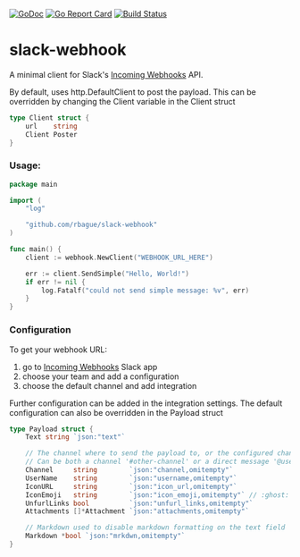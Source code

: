 [![GoDoc](https://godoc.org/github.com/rbague/slack-webhook?status.png)](https://godoc.org/github.com/rbague/slack-webhook)
[![Go Report Card](https://goreportcard.com/badge/github.com/rbague/slack-webhook)](https://goreportcard.com/report/github.com/rbague/slack-webhook)
[![Build Status](https://travis-ci.org/rbague/slack-webhook.svg)](https://travis-ci.org/rbague/slack-webhook)

# slack-webhook
A minimal client for Slack's [Incoming Webhooks](https://api.slack.com/incoming-webhooks) API.

By default, uses http.DefaultClient to post the payload. This can be overridden by changing the Client variable in the Client struct

[embedmd]:# (webhook.go /type Client.*/ /}/)
```go
type Client struct {
	url    string
	Client Poster
}
```

### Usage:
[embedmd]:# (example/main.go)
```go
package main

import (
	"log"

	"github.com/rbague/slack-webhook"
)

func main() {
	client := webhook.NewClient("WEBHOOK_URL_HERE")

	err := client.SendSimple("Hello, World!")
	if err != nil {
		log.Fatalf("could not send simple message: %v", err)
	}
}
```

### Configuration
To get your webhook URL:
 1. go to [Incoming Webhooks](https://slack.com/apps/A0F7XDUAZ-incoming-webhooks) Slack app
 2. choose your team and add a configuration
 3. choose the default channel and add integration

Further configuration can be added in the integration settings. 
The default configuration can also be overridden in the Payload struct

[embedmd]:# (payload.go /type Payload.*/ /}/)
```go
type Payload struct {
	Text string `json:"text"`

	// The channel where to send the payload to, or the configured channel
	// Can be both a channel '#other-channel' or a direct message '@username'
	Channel     string        `json:"channel,omitempty"`
	UserName    string        `json:"username,omitempty"`
	IconURL     string        `json:"icon_url,omitempty"`
	IconEmoji   string        `json:"icon_emoji,omitempty"` // :ghost:
	UnfurlLinks bool          `json:"unfurl_links,omitempty"`
	Attachments []*Attachment `json:"attachments,omitempty"`

	// Markdown used to disable markdown formatting on the text field
	Markdown *bool `json:"mrkdwn,omitempty"`
}
```
